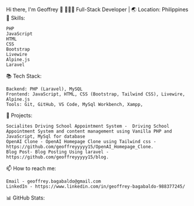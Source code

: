Hi there, I'm Geoffrey 👋
👨🏻‍💻 Full-Stack Developer | 🌏 Location: Philippines
💼 Skills:

    PHP
    JavaScript
    HTML
    CSS
    Bootstrap
    Livewire
    Alpine.js
    Laravel

📚 Tech Stack:

    Backend: PHP (Laravel), MySQL
    Frontend: JavaScript, HTML, CSS (Bootstrap, Tailwind CSS), Livewire, Alpine.js
    Tools: Git, GitHub, VS Code, MySql Workbench, Xampp, 

🔭 Projects:

    Socialites Driving School Appointment System -  Driving School Appointment System and content management using Vanilla PHP and JavaScript, MySql for database
    OpenAI Clone - OpenAI Homepage Clone using Tailwind css - https://github.com/geoffreyyyyy15/OpenAI_Homepage_Clone.
    Blog Post- Blog Posting Using laravel - https://github.com/geoffreyyyyy15/blog.

📫 How to reach me:

    Email - geoffrey.bagabaldo@gmail.com
    LinkedIn - https://www.linkedin.com/in/geoffrey-bagabaldo-988377245/
    

📊 GitHub Stats:


<!-- <img src="https://github-readme-stats.vercel.app/api/top-langs/?username=geoffreyyyyy15&amp;layout=compact&amp;theme=radical" alt="Top Langs"> -->
